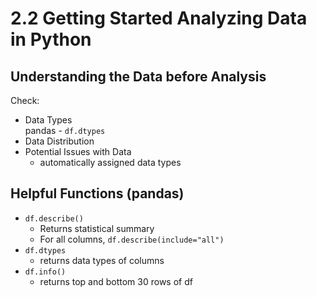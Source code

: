 # 2.2 Getting Started Analyzing Data in Python

## Understanding the Data before Analysis
Check:
* Data Types  
    pandas -   `df.dtypes`
* Data Distribution
* Potential Issues with Data
    * automatically assigned data types

## Helpful Functions (pandas)
* `df.describe()`
    * Returns statistical summary
    * For all columns, `df.describe(include="all")`
* `df.dtypes`
    * returns data types of columns
* `df.info()`
    * returns top and bottom 30 rows of df

